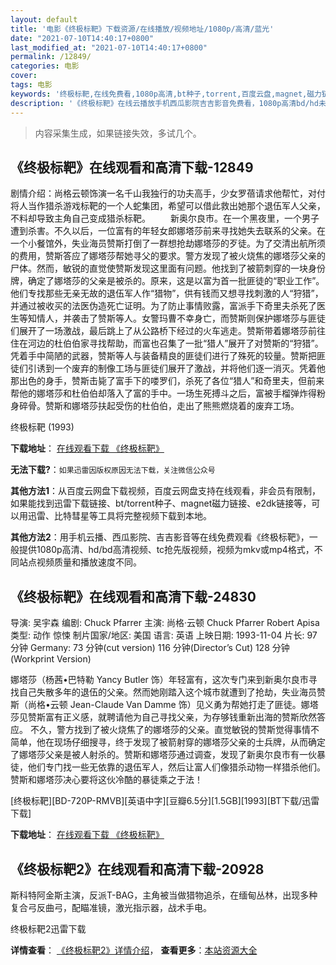 ```yaml
---
layout: default
title: '电影《终极标靶》下载资源/在线播放/视频地址/1080p/高清/蓝光'
date: "2021-07-10T14:40:17+0800"
last_modified_at: "2021-07-10T14:40:17+0800"
permalink: /12849/
categories: 电影
cover:
tags: 电影
keywords: '终极标靶,在线免费看,1080p高清,bt种子,torrent,百度云盘,magnet,磁力链,迅雷下载资源'
description: '《终极标靶》在线云播放手机西瓜影院吉吉影音免费看，1080p高清bd/hd未删减完整版和tc抢先枪版，mkv/mp4格式，附带bt/torrent种子、magnet/磁力链、百度云盘、网盘资源迅雷下载链接'
---
```


>内容采集生成，如果链接失效，多试几个。


## 《终极标靶》在线观看和高清下载-12849

剧情介绍：尚格云顿饰演一名千山我独行的功夫高手，少女罗蓓请求他帮忙，对付将人当作猎杀游戏标靶的一个人蛇集团，希望可以借此救出她那个退伍军人父亲，不料却导致主角自己变成猎杀标靶。 　　新奥尔良市。在一个黑夜里，一个男子遭到杀害。不久以后，一位富有的年轻女郎娜塔莎前来寻找她失去联系的父亲。在一个小餐馆外，失业海员赞斯打倒了一群想抢劫娜塔莎的歹徒。为了交清出航所须的费用，赞斯答应了娜塔莎帮她寻父的要求。警方发现了被火烧焦的娜塔莎父亲的尸体。然而，敏锐的直觉使赞斯发现这里面有问题。他找到了被箭刺穿的一块身份牌，确定了娜塔莎的父亲是被杀的。原来，这是以富为首一批匪徒的“职业工作”。他们专找那些无亲无故的退伍军人作“猎物”，供有钱而又想寻找刺激的人“狩猎”，并通过被收买的法医伪造死亡证明。为了防止事情败露，富派手下奇里夫杀死了医生等知情人，并袭击了赞斯等人。女警玛曹不幸身亡，而赞斯则保护娜塔莎与匪徒们展开了一场激战，最后跳上了从公路桥下经过的火车逃走。赞斯带着娜塔莎前往住在河边的杜伯伯家寻找帮助，而富也召集了一批“猎人”展开了对赞斯的“狩猎”。凭着手中简陋的武器，赞斯等人与装备精良的匪徒们进行了殊死的较量。赞斯把匪徒们引诱到一个废弃的制像工场与匪徒们展开了激战，并将他们逐一消灭。凭着他那出色的身手，赞斯击毙了富手下的喽罗们，杀死了各位“猎人”和奇里夫，但前来帮他的娜塔莎和杜伯伯却落入了富的手中。一场生死搏斗之后，富被手榴弹炸得粉身碎骨。赞斯和娜塔莎扶起受伤的杜伯伯，走出了熊熊燃烧着的废弃工场。


终极标靶 (1993)

**下载地址**： [在线观看下载 《终极标靶》](https://www.btbtdy.me/btdy/dy6437.html) 


**无法下载?**：`如果迅雷因版权原因无法下载，关注微信公众号 `

**其他方法1**：从百度云网盘下载视频，百度云网盘支持在线观看，非会员有限制，如果能找到迅雷下载链接、bt/torrent种子、magnet磁力链接、e2dk链接等，可以用迅雷、比特彗星等工具将完整视频下载到本地。

**其他方法2**：用手机云播、西瓜影院、吉吉影音等在线免费观看《终极标靶》，一般提供1080p高清、hd/bd高清视频、tc抢先版视频，视频为mkv或mp4格式，不同站点视频质量和播放速度不同。


## 《终极标靶》在线观看和高清下载-24830

导演: 吴宇森 编剧: Chuck Pfarrer 主演: 尚格·云顿 Chuck Pfarrer Robert Apisa 类型: 动作 惊悚 制片国家/地区: 美国 语言: 英语 上映日期: 1993-11-04 片长: 97 分钟 Germany: 73 分钟(cut version) 116 分钟(Director’s Cut) 128 分钟(Workprint Version)

娜塔莎（杨茜•巴特勒 Yancy Butler 饰）年轻富有，这次专门来到新奥尔良市寻找自己失散多年的退伍的父亲。然而她刚踏入这个城市就遭到了抢劫，失业海员赞斯（尚格•云顿 Jean-Claude Van Damme 饰）见义勇为帮她打走了匪徒。娜塔莎见赞斯富有正义感，就聘请他为自己寻找父亲，为存够钱重新出海的赞斯欣然答应。 不久，警方找到了被火烧焦了的娜塔莎的父亲。直觉敏锐的赞斯觉得事情不简单，他在现场仔细搜寻，终于发现了被箭射穿的娜塔莎父亲的士兵牌，从而确定了娜塔莎父亲是被人射杀的。赞斯和娜塔莎通过调查，发现了新奥尔良市有一伙暴徒，他们专门找一些无依靠的退伍军人，然后让富人们像猎杀动物一样猎杀他们。赞斯和娜塔莎决心要将这伙冷酷的暴徒乘之于法！


[终极标靶][BD-720P-RMVB][英语中字][豆瓣6.5分][1.5GB][1993][BT下载/迅雷下载]

**下载地址**： [在线观看下载 《终极标靶》](https://www.btdx8.com/torrent/hard_target_1993.html) 


## 《终极标靶2》在线观看和高清下载-20928

斯科特阿金斯主演，反派T-BAG，主角被当做猎物追杀，在缅甸丛林，出现多种复合弓反曲弓，配瞄准镜，激光指示器，战术手电。


终极标靶2迅雷下载

**详情查看**： [《终极标靶2》详情介绍](/movie/20928/)， **查看更多**：[本站资源大全](/movie/t/all/)

